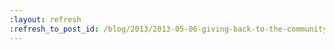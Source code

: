 ```yaml
---
:layout: refresh
:refresh_to_post_id: /blog/2013/2013-05-06-giving-back-to-the-community-3-ways-to-keep-jenkins-growing
---
```

